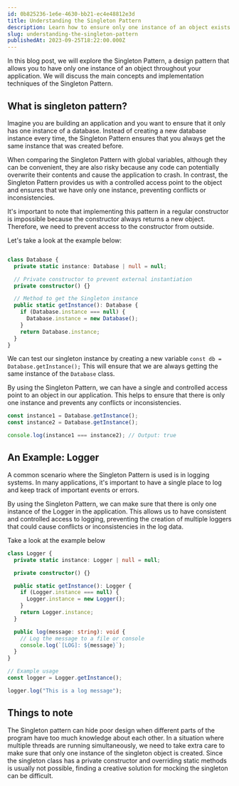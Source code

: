 ```yaml
---
id: 0b825236-1e6e-4630-bb21-ec4e48812e3d
title: Understanding the Singleton Pattern
description: Learn how to ensure only one instance of an object exists in your application for improved efficiency and consistency.
slug: understanding-the-singleton-pattern
publishedAt: 2023-09-25T18:22:00.000Z
---
```


In this blog post, we will explore the Singleton Pattern, a design pattern that allows you to have only one instance of an object throughout your application. We will discuss the main concepts and implementation techniques of the Singleton Pattern.

## What is singleton pattern?

Imagine you are building an application and you want to ensure that it only has one instance of a database. Instead of creating a new database instance every time, the Singleton Pattern ensures that you always get the same instance that was created before.

When comparing the Singleton Pattern with global variables, although they can be convenient, they are also risky because any code can potentially overwrite their contents and cause the application to crash. In contrast, the Singleton Pattern provides us with a controlled access point to the object and ensures that we have only one instance, preventing conflicts or inconsistencies.

It's important to note that implementing this pattern in a regular constructor is impossible because the constructor always returns a new object. Therefore, we need to prevent access to the constructor from outside.

Let's take a look at the example below:

```typescript

class Database {
  private static instance: Database | null = null;

  // Private constructor to prevent external instantiation
  private constructor() {}

  // Method to get the Singleton instance
  public static getInstance(): Database {
    if (Database.instance === null) {
      Database.instance = new Database();
    }
    return Database.instance;
  }
}
```

We can test our singleton instance by creating a new variable `const db = Database.getInstance();` This will ensure that we are always getting the same instance of the `Database` class.

By using the Singleton Pattern, we can have a single and controlled access point to an object in our application. This helps to ensure that there is only one instance and prevents any conflicts or inconsistencies.

```typescript
const instance1 = Database.getInstance();
const instance2 = Database.getInstance();

console.log(instance1 === instance2); // Output: true
```

## An Example: Logger

A common scenario where the Singleton Pattern is used is in logging systems. In many applications, it's important to have a single place to log and keep track of important events or errors.

By using the Singleton Pattern, we can make sure that there is only one instance of the Logger in the application. This allows us to have consistent and controlled access to logging, preventing the creation of multiple loggers that could cause conflicts or inconsistencies in the log data.

Take a look at the example below

```typescript
class Logger {
  private static instance: Logger | null = null;

  private constructor() {}

  public static getInstance(): Logger {
    if (Logger.instance === null) {
      Logger.instance = new Logger();
    }
    return Logger.instance;
  }

  public log(message: string): void {
    // Log the message to a file or console
    console.log(`[LOG]: ${message}`);
  }
}

// Example usage
const logger = Logger.getInstance();

logger.log("This is a log message");

```

## Things to note

The Singleton pattern can hide poor design when different parts of the program have too much knowledge about each other. In a situation where multiple threads are running simultaneously, we need to take extra care to make sure that only one instance of the singleton object is created. Since the singleton class has a private constructor and overriding static methods is usually not possible, finding a creative solution for mocking the singleton can be difficult.
